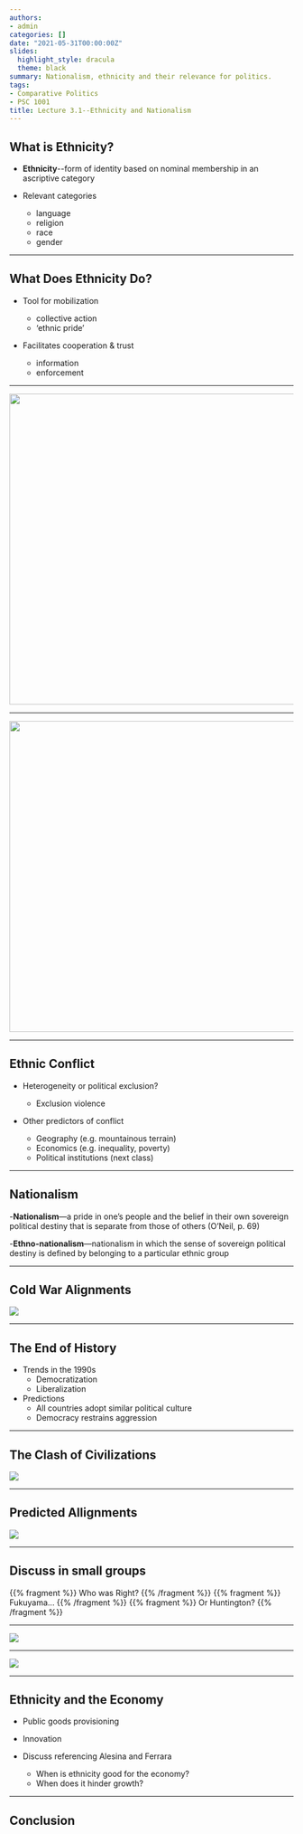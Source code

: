 ```yaml
---
authors: 
- admin
categories: []
date: "2021-05-31T00:00:00Z"
slides:
  highlight_style: dracula
  theme: black
summary: Nationalism, ethnicity and their relevance for politics. 
tags: 
- Comparative Politics
- PSC 1001
title: Lecture 3.1--Ethnicity and Nationalism
---
```


## What is Ethnicity? 

- **Ethnicity**--form of identity based on nominal membership in an ascriptive category

- Relevant categories 
  - language
  - religion
  - race
  - gender
  
---

## What Does Ethnicity Do? 

- Tool for mobilization
  - collective action
  - ‘ethnic pride’
  
- Facilitates cooperation & trust
  - information 
  - enforcement
  
---

<img src="/media/cross-cutting.png" height="550" width="700">

--- 

<img src="/media/polarizing.png" height="550" width="700">

---

## Ethnic Conflict 

- Heterogeneity or political exclusion? 
  - Exclusion violence
  
- Other predictors of conflict
  - Geography (e.g. mountainous terrain)
  - Economics (e.g. inequality, poverty)
  - Political institutions (next class)
  
--- 

## Nationalism 

-**Nationalism**—a pride in one’s people and the belief in their own sovereign political destiny that is separate from those of others (O’Neil, p. 69)

-**Ethno-nationalism**—nationalism in which the sense of sovereign political destiny is defined by belonging to a particular ethnic group

---

## Cold War Alignments

<img src="/media/coldwar.png">

---

## The End of History

- Trends in the 1990s
  - Democratization
  - Liberalization
- Predictions
  - All countries adopt similar political culture
  - Democracy restrains aggression
  
---

## The Clash of Civilizations 

<img src="/media/civilizations.png">

---

## Predicted Allignments 

<img src="/media/alignments.png">

---

## Discuss in small groups

{{% fragment %}} Who was Right?  {{% /fragment %}}
{{% fragment %}} Fukuyama...  {{% /fragment %}}
{{% fragment %}} Or Huntington? {{% /fragment %}}

--- 

<img src="/media/conflict-type.png">

---

<img src="/media/democratizing-vdem.png">

---

## Ethnicity and the Economy

- Public goods provisioning

- Innovation 

- Discuss referencing Alesina and Ferrara
  - When is ethnicity good for the economy? 
  - When does it hinder growth? 

---

## Conclusion




